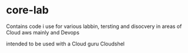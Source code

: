 # core-lab

Contains code i use for various labbin, tersting and disocvery in areas of Cloud aws mainly and Devops


intended to be used with a Cloud guru
Cloudshel
